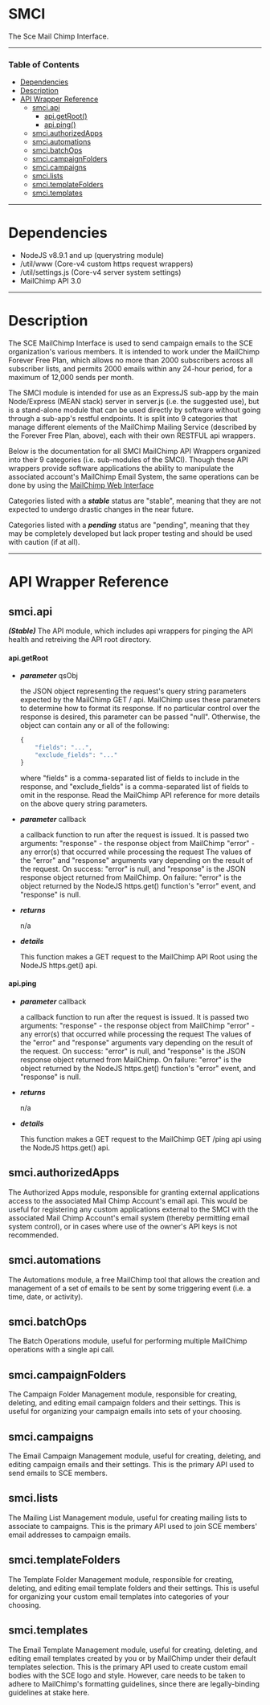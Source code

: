 # SMCI
The Sce Mail Chimp Interface. 

---

### Table of Contents
- [Dependencies](#dependencies)
- [Description](#description)
- [API Wrapper Reference](#api-wrapper-reference)
  - [smci.api](#smciapi)
    - [api.getRoot()](#apigetroot)
    - [api.ping()](#apiping)
  - [smci.authorizedApps](#smciauthorizedapps)
  - [smci.automations](#smciautomations)
  - [smci.batchOps](#smcibatchops)
  - [smci.campaignFolders](#smcicampaignfolders)
  - [smci.campaigns](#smcicampaigns)
  - [smci.lists](#smcilists)
  - [smci.templateFolders](#smcitemplatefolders)
  - [smci.templates](#smcitemplates)

---


# Dependencies
- NodeJS v8.9.1 and up (querystring module)
- /util/www (Core-v4 custom https request wrappers)
- /util/settings.js (Core-v4 server system settings)
- MailChimp API 3.0

---

# Description
  The SCE MailChimp Interface is used to send campaign emails to the SCE organization's various members. It is intended to work under the MailChimp Forever Free Plan, which allows no more than 2000 subscribers across all subscriber lists, and permits 2000 emails within any 24-hour period, for a maximum of 12,000 sends per month.

  The SMCI module is intended for use as an ExpressJS sub-app by the main Node/Express (MEAN stack) server in server.js (i.e. the suggested use), but is a stand-alone module that can be used directly by software without going through a sub-app's restful endpoints. It is split into 9 categories that manage different elements of the MailChimp Mailing Service (described by the Forever Free Plan, above), each with their own RESTFUL api wrappers. 

Below is the documentation for all SMCI MailChimp API Wrappers organized into their 9 categories (i.e. sub-modules of the SMCI). Though these API wrappers provide software applications the ability to manipulate the associated account's MailChimp Email System, the same operations can be done by using the [MailChimp Web Interface](https://login.mailchimp.com/)

  Categories listed with a _**stable**_ status are "stable", meaning that they are not expected to undergo drastic changes in the near future.

  Categories listed with a _**pending**_ status are "pending", meaning that they may be completely developed but lack proper testing and should be used with caution (if at all).

---

# API Wrapper Reference

## smci.api
  _**(Stable)**_ The API module, which includes api wrappers for pinging the API health and retreiving the API root directory.

#### api.getRoot
  - _**parameter**_ qsObj
    
    the JSON object representing the request's query string parameters expected by the MailChimp GET / api. MailChimp uses these parameters to determine how to format its response. If no particular control over the response is desired, this parameter can be passed "null". Otherwise, the object can contain any or all of the following:
    ```javascript
    {
        "fields": "...",
        "exclude_fields": "..."
    }
    ```
		
    where "fields" is a comma-separated list of fields to include in the response, and "exclude_fields" is a comma-separated list of fields to omit in the response. Read the MailChimp API reference for more details on the above query string parameters.

  - _**parameter**_ callback
  
    a callback function to run after the request is issued. It is passed two arguments:
      "response" - the response object from MailChimp
		  "error" - any error(s) that occurred while processing the request
    The values of the "error" and "response" arguments vary depending on the result of the request.
  	On success: "error" is null, and "response" is the JSON response object returned from MailChimp.
    On failure: "error" is the object returned by the NodeJS https.get() function's "error" event, and "response" is null.

  - _**returns**_
    
    n/a
  
  - _**details**_ 
    
    This function makes a GET request to the MailChimp API Root using the NodeJS https.get() api.

#### api.ping

  - _**parameter**_ callback
  
    a callback function to run after the request is issued. It is passed two arguments:
      "response" - the response object from MailChimp
      "error" - any error(s) that occurred while processing the request
    The values of the "error" and "response" arguments vary depending on the result of the request.
		On success: "error" is null, and "response" is the JSON response object returned from MailChimp.
    On failure: "error" is the object returned by the NodeJS https.get() function's "error" event, and "response" is null.

  - _**returns**_

    n/a
	
  - _**details**_
  
    This function makes a GET request to the MailChimp GET /ping api using the NodeJS https.get() api.

## smci.authorizedApps
  The Authorized Apps module, responsible for granting external applications access to the associated Mail Chimp Account's email api. This would be useful for registering any custom applications external to the SMCI with the associated Mail Chimp Account's email system (thereby permitting email system control), or in cases where use of the owner's API keys is not recommended.

## smci.automations
  The Automations module, a free MailChimp tool that allows the creation and management of a set of emails to be sent by some triggering event (i.e. a time, date, or activity).

## smci.batchOps
  The Batch Operations module, useful for performing multiple MailChimp operations with a single api call.

## smci.campaignFolders
  The Campaign Folder Management module, responsible for creating, deleting, and editing email campaign folders and their settings. This is useful for organizing your campaign emails into sets of your choosing.

## smci.campaigns
  The Email Campaign Management module, useful for creating, deleting, and editing campaign emails and their settings. This is the primary API used to send emails to SCE members.

## smci.lists
  The Mailing List Management module, useful for creating mailing lists to associate to campaigns. This is the primary API used to join SCE members' email addresses to campaign emails.

## smci.templateFolders
  The Template Folder Management module, responsible for creating, deleting, and editing email template folders and their settings. This is useful for organizing your custom email templates into categories of your choosing.

## smci.templates
  The Email Template Management module, useful for creating, deleting, and editing email templates created by you or by MailChimp under their default templates selection. This is the primary API used to create custom email bodies with the SCE logo and style. However, care needs to be taken to adhere to MailChimp's formatting guidelines, since there are legally-binding guidelines at stake here.
